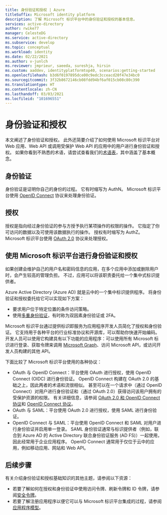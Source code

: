 ```yaml
---
title: 身份验证和授权 | Azure
titleSuffix: Microsoft identity platform
description: 了解 Microsoft 标识平台中的身份验证和授权的基本信息。
services: active-directory
author: rwike77
manager: CelesteDG
ms.service: active-directory
ms.subservice: develop
ms.topic: conceptual
ms.workload: identity
ms.date: 02/22/2021
ms.author: v-junlch
ms.reviewer: jmprieur, saeeda, sureshja, hirsin
ms.custom: aaddev, identityplatformtop40, scenarios:getting-started
ms.openlocfilehash: b3d6f0197895dce00c9edc3cceacd20f47e34bc0
ms.sourcegitcommit: 3f32b8672146cb08fdd94bf6af015cb08c80c390
ms.translationtype: HT
ms.contentlocale: zh-CN
ms.lasthandoff: 03/03/2021
ms.locfileid: "101696551"
---
```

# <a name="authentication-vs-authorization"></a>身份验证和授权

本文阐述了身份验证和授权。 此外还简要介绍了如何使用 Microsoft 标识平台对 Web 应用、Web API 或调用受保护 Web API 的应用中的用户进行身份验证和授权。 如果你看到不熟悉的术语，请尝试查看我们的[术语表](developer-glossary.md)，其中涵盖了基本概念。

## <a name="authentication"></a>身份验证

身份验证是证明你自己的身份的过程。 它有时缩写为 AuthN。 Microsoft 标识平台使用 [OpenID Connect](https://openid.net/connect/) 协议来处理身份验证。

## <a name="authorization"></a>授权

授权是指向经过身份验证的参与方授予执行某项操作的权限的操作。 它指定了你可访问的数据以及可使用该数据执行的操作。 授权有时缩写为 AuthZ。 Microsoft 标识平台使用 [OAuth 2.0](https://oauth.net/2/) 协议来处理授权。

## <a name="authentication-and-authorization-using-the-microsoft-identity-platform"></a>使用 Microsoft 标识平台进行身份验证和授权

如果创建会维护自己的用户名和密码信息的应用，在多个应用中添加或删除用户时，会产生较高的管理负担。 不过，应用可以将该职责委托给一个集中式标识提供者。

Azure Active Directory (Azure AD) 就是云中的一个集中标识提供程序。 将身份验证和授权委托给它可以实现如下方案：

- 要求用户位于特定位置的条件访问策略。
- 使用[多重身份验证](../authentication/concept-mfa-howitworks.md)，有时称为双因素身份验证或 2FA。

Microsoft 标识平台通过提供标识即服务为应用程序开发人员简化了授权和身份验证。 它支持用于各种平台的行业标准协议和开源库，可以帮助你快速开始编码。 开发人员可以使用它构建具有以下功能的应用程序：可以使用所有 Microsoft 标识进行登录、获取令牌来调用 [Microsoft Graph](https://developer.microsoft.com/graph/)、访问 Microsoft API，或访问开发人员构建的其他 API。

下面比较了 Microsoft 标识平台使用的各种协议：

* OAuth 与 OpenID Connect：平台使用 OAuth 进行授权，使用 OpenID Connect (OIDC) 进行身份验证。 OpenID Connect 构建在 OAuth 2.0 的基础之上，因此两者的术语和流很相似。 甚至可以在一个请求中（通过 OpenID Connect）对用户进行身份验证和（通过 OAuth 2.0）获得访问该用户拥有的受保护资源的权限。 有关详细信息，请参阅 [OAuth 2.0 和 OpenID Connect 协议](active-directory-v2-protocols.md)和 [OpenID Connect 协议](v2-protocols-oidc.md)。
* OAuth 与 SAML：平台使用 OAuth 2.0 进行授权，使用 SAML 进行身份验证。
* OpenID Connect 与 SAML：平台使用 OpenID Connect 和 SAML 对用户进行身份验证并启用单一登录。 SAML 身份验证通常与标识提供者（例如，联合到 Azure AD 的 Active Directory 联合身份验证服务 (AD FS)）一起使用，因此经常用于企业应用程序。 OpenID Connect 通常用于仅位于云中的应用，例如移动应用、网站和 Web API。

## <a name="next-steps"></a>后续步骤

有关介绍身份验证和授权基础知识的其他主题，请参阅以下资源：

* 若要了解如何在授权和身份验证中使用访问令牌、刷新令牌和 ID 令牌，请参阅[安全令牌](security-tokens.md)。
* 若要了解注册应用程序以便它可以与 Microsoft 标识平台集成的过程，请参阅[应用程序模型](application-model.md)。
